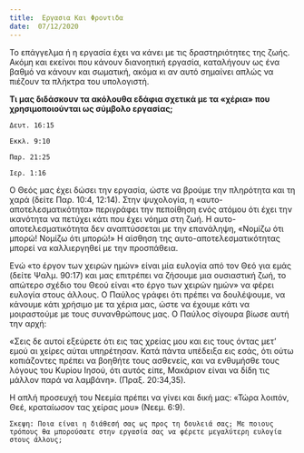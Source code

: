 ```yaml
---
title:  Εργασια Και Φροντιδα
date:  07/12/2020
---
```


Το επάγγελμα ή η εργασία έχει να κάνει με τις δραστηριότητες της ζωής. Ακόμη και εκείνοι που κάνουν διανοητική εργασία, καταλήγουν ως ένα βαθμό να κάνουν και σωματική, ακόμα κι αν αυτό σημαίνει απλώς να πιέζουν τα πλήκτρα του υπολογιστή.

**Τι μας διδάσκουν τα ακόλουθα εδάφια σχετικά με τα «χέρια» που χρησιμοποιούνται ως σύμβολο εργασίας;**

`Δευτ. 16:15`

`Εκκλ. 9:10`

`Παρ. 21:25`

`Ιερ. 1:16`

Ο Θεός μας έχει δώσει την εργασία, ώστε να βρούμε την πληρότητα και τη χαρά (δείτε Παρ. 10:4, 12:14). Στην ψυχολογία, η «αυτο-αποτελεσματικότητα» περιγράφει την πεποίθηση ενός ατόμου ότι έχει την ικανότητα να πετύχει κάτι που έχει νόημα στη ζωή. Η αυτο-αποτελεσματικότητα δεν αναπτύσσεται με την επανάληψη, «Νομίζω ότι μπορώ! Νομίζω ότι μπορώ!» Η αίσθηση της αυτο-αποτελεσματικότητας μπορεί να καλλιεργηθεί με την προσπάθεια.

Ενώ «το έργον των χειρών ημών» είναι μία ευλογία από τον Θεό για εμάς (δείτε Ψαλμ. 90:17) και μας επιτρέπει να ζήσουμε μια ουσιαστική ζωή, το απώτερο σχέδιο του Θεού είναι «το έργο των χειρών ημών» να φέρει ευλογία στους άλλους. Ο Παύλος γράφει ότι πρέπει να δουλέψουμε, να κάνουμε κάτι χρήσιμο με τα χέρια μας, ώστε να έχουμε κάτι να μοιραστούμε με τους συνανθρώπους μας. Ο Παύλος  σίγουρα βίωσε αυτή την αρχή:

«Σεις δε αυτοί εξεύρετε ότι εις τας χρείας μου και εις τους όντας μετ’ εμού αι χείρες αύται υπηρέτησαν. Κατά πάντα υπέδειξα εις εσάς, ότι ούτω κοπιάζοντες πρέπει να βοηθήτε τους ασθενείς, και να ενθυμήσθε τους λόγους του Κυρίου Ιησού, ότι αυτός είπε, Μακάριον είναι να δίδη τις μάλλον παρά να λαμβάνη». (Πραξ. 20:34,35).

Η απλή προσευχή του Νεεμία πρέπει να γίνει και δική μας: «Τώρα λοιπόν, Θεέ, κραταίωσον τας χείρας μου» (Νεεμ. 6:9).

`Σκεψη: Ποια είναι η διάθεσή σας ως προς τη δουλειά σας; Με ποιους τρόπους θα μπορούσατε στην εργασία σας να φέρετε μεγαλύτερη ευλογία στους άλλους;`